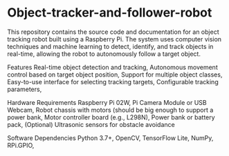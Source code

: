 # Object-tracker-and-follower-robot
This repository contains the source code and documentation for an object tracking robot built using a Raspberry Pi. The system uses computer vision techniques and machine learning to detect, identify, and track objects in real-time, allowing the robot to autonomously follow a target object.

Features Real-time object detection and tracking, Autonomous movement control based on target object position, Support for multiple object classes, Easy-to-use interface for selecting tracking targets, Configurable tracking parameters,

Hardware Requirements Raspberry Pi 02W, Pi Camera Module or USB Webcam, Robot chassis with motors (should be big enough to support a power bank, Motor controller board (e.g., L298N), Power bank or battery pack, (Optional) Ultrasonic sensors for obstacle avoidance

Software Dependencies Python 3.7+, OpenCV, TensorFlow Lite, NumPy, RPi.GPIO, 
